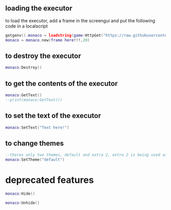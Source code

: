 ## loading the executor
to load the executor, add a frame in the screengui and put the following code in a localscript
```lua
getgenv().monaco = loadstring(game:HttpGet("https://raw.githubusercontent.com/AnAvaragelilmemer/saturn/main/assets/executorutils/initiateexecutor.lua"))()
monaco = monaco.new(frame here!!!,20)
```
## to destroy the executor
```lua
monaco:Destroy()
```
## to get the contents of the executor
```lua
monaco:GetText()
--print(monaco:GetText())
```
## to set the text of the executor
```lua
monaco:SetText("Text here!")
```
## to change themes
```lua
--theres only two themes, default and extra 2, extra 2 is being used as the theme
monaco:SetTheme("default")
```
# deprecated features
```lua
monaco:Hide()
```
```lua
monaco:Unhide()
```

